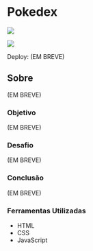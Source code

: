 # Pokedex

![](./)

![](./)

Deploy: (EM BREVE)

## Sobre

(EM BREVE)

### Objetivo

(EM BREVE)

### Desafio

(EM BREVE)

### Conclusão

(EM BREVE)

### Ferramentas Utilizadas

- HTML
- CSS
- JavaScript